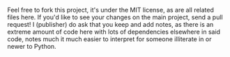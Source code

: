 Feel free to fork this project, it's under
the MIT license, as are all related files
here. If you'd like to see your changes on the main project, send a pull request! I (publisher) do ask that you keep and add notes, as there is an extreme amount of code here with lots of dependencies elsewhere in said code, notes much it much easier to interpret for someone illiterate in or newer to Python.
